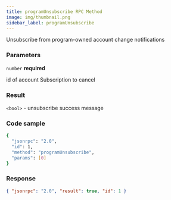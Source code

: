 ```yaml
---
title: programUnsubscribe RPC Method
image: img/thumbnail.png
sidebar_label: programUnsubscribe
---
```

Unsubscribe from program-owned account change notifications

### Parameters

`number` **required**

id of account Subscription to cancel

### Result

`<bool>` - unsubscribe success message

### Code sample

```bash
{
  "jsonrpc": "2.0",
  "id": 1,
  "method": "programUnsubscribe",
  "params": [0]
}
```


### Response

```json
{ "jsonrpc": "2.0", "result": true, "id": 1 }
```
